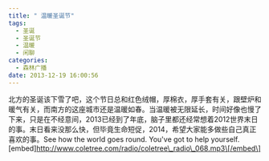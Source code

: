 ```yaml
---
title: " 温暖圣诞节"
tags:
  - 圣诞
  - 圣诞节
  - 温暖
  - 闲聊
categories:
  - 森林广播
date: 2013-12-19 16:00:56
---
```


北方的圣诞该下雪了吧，这个节日总和红色绒帽，厚棉衣，厚手套有关，跟壁炉和暖气有关，而南方的这座城市还是温暖如春。当温暖被无限延长，时间好像也慢了下来，只是在不经意间，2013已经到了年底，脑子里都还经常想着2012世界末日的事。末日看来没那么快，但毕竟生命短促，2014，希望大家能多做些自己真正喜欢的事。See how the world goes round. You've got to help yourself.   \[embed\]http://www.coletree.com/radio/coletree\_radio\_068.mp3\[/embed\]
